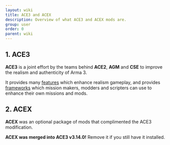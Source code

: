 ```yaml
---
layout: wiki
title: ACE3 and ACEX
description: Overview of what ACE3 and ACEX mods are.
group: user
order: 0
parent: wiki
---
```


## 1. ACE3

**ACE3** is a joint effort by the teams behind **ACE2**, **AGM** and **CSE** to improve the realism and authenticity of Arma 3.

It provides many [features](../feature) which enhance realism gameplay, and provides [frameworks](../framework) which mission makers, modders and scripters can use to enhance their own missions and mods.

## 2. ACEX

**ACEX** was an optional package of mods that complimented the ACE3 modification.

<div class="panel callout">
    <p><b>ACEX was merged into ACE3 v3.14.0!</b> Remove it if you still have it installed.</p>
</div>


